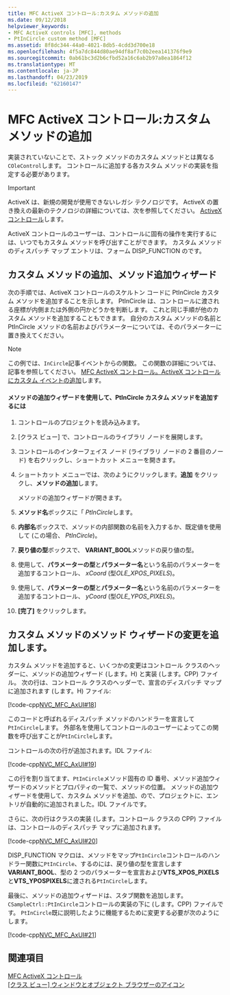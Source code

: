 ```yaml
---
title: MFC ActiveX コントロール:カスタム メソッドの追加
ms.date: 09/12/2018
helpviewer_keywords:
- MFC ActiveX controls [MFC], methods
- PtInCircle custom method [MFC]
ms.assetid: 8f8dc344-44a0-4021-8db5-4cdd3d700e18
ms.openlocfilehash: 4f5a7dc844d80ae94df8af7c0b2eea141376f9e9
ms.sourcegitcommit: 0ab61bc3d2b6cfbd52a16c6ab2b97a8ea1864f12
ms.translationtype: MT
ms.contentlocale: ja-JP
ms.lasthandoff: 04/23/2019
ms.locfileid: "62160147"
---
```

# <a name="mfc-activex-controls-adding-custom-methods"></a>MFC ActiveX コントロール:カスタム メソッドの追加

実装されていないことで、ストック メソッドのカスタム メソッドとは異なる`COleControl`します。 コントロールに追加する各カスタム メソッドの実装を指定する必要があります。

>[!IMPORTANT]
> ActiveX は、新規の開発が使用できないレガシ テクノロジです。 ActiveX の置き換えの最新のテクノロジの詳細については、次を参照してください。 [ActiveX コントロール](activex-controls.md)します。

ActiveX コントロールのユーザーは、コントロールに固有の操作を実行するには、いつでもカスタム メソッドを呼び出すことができます。 カスタム メソッドのディスパッチ マップ エントリは、フォーム DISP_FUNCTION のです。

##  <a name="_core_adding_a_custom_method_with_classwizard"></a> カスタム メソッドの追加、メソッド追加ウィザード

次の手順では、ActiveX コントロールのスケルトン コードに PtInCircle カスタム メソッドを追加することを示します。 PtInCircle は、コントロールに渡される座標が内側または外側の円かどうかを判断します。 これと同じ手順が他のカスタム メソッドを追加することもできます。 自分のカスタム メソッドの名前と PtInCircle メソッドの名前およびパラメーターについては、そのパラメーターに置き換えてください。

> [!NOTE]
>  この例では、`InCircle`記事イベントからの関数。 この関数の詳細については、記事を参照してください。 [MFC ActiveX コントロール。ActiveX コントロールにカスタム イベントの追加](../mfc/mfc-activex-controls-adding-custom-events.md)します。

#### <a name="to-add-the-ptincircle-custom-method-using-the-add-method-wizard"></a>メソッドの追加ウィザードを使用して、PtInCircle カスタム メソッドを追加するには

1. コントロールのプロジェクトを読み込みます。

1. [クラス ビュー] で、コントロールのライブラリ ノードを展開します。

1. コントロールのインターフェイス ノード (ライブラリ ノードの 2 番目のノード) を右クリックし、ショートカット メニューを開きます。

1. ショートカット メニューでは、次のようにクリックします。**追加** をクリックし、**メソッドの追加**します。

   メソッドの追加ウィザードが開きます。

1. **メソッド名**ボックスに「 *PtInCircle*します。

1. **内部名**ボックスで、メソッドの内部関数の名前を入力するか、既定値を使用して (この場合、 *PtInCircle*)。

1. **戻り値の型**ボックスで、 **VARIANT_BOOL**メソッドの戻り値の型。

1. 使用して、**パラメーターの型**と**パラメーター名**という名前のパラメーターを追加するコントロール、 *xCoord* (型*OLE_XPOS_PIXELS*)。

9. 使用して、**パラメーターの型**と**パラメーター名**という名前のパラメーターを追加するコントロール、 *yCoord* (型*OLE_YPOS_PIXELS*)。

10. **[完了]** をクリックします。

##  <a name="_core_classwizard_changes_for_custom_methods"></a> カスタム メソッドのメソッド ウィザードの変更を追加します。

カスタム メソッドを追加すると、いくつかの変更はコントロール クラスのヘッダーに、メソッドの追加ウィザード (します。H) と実装 (します。CPP) ファイル。 次の行は、コントロール クラスのヘッダーで、宣言のディスパッチ マップに追加されます (します。H) ファイル:

[!code-cpp[NVC_MFC_AxUI#18](../mfc/codesnippet/cpp/mfc-activex-controls-adding-custom-methods_1.h)]

このコードと呼ばれるディスパッチ メソッドのハンドラーを宣言して`PtInCircle`します。 外部名を使用してコントロールのユーザーによってこの関数を呼び出すことが`PtInCircle`します。

コントロールの次の行が追加されます。IDL ファイル:

[!code-cpp[NVC_MFC_AxUI#19](../mfc/codesnippet/cpp/mfc-activex-controls-adding-custom-methods_2.idl)]

この行を割り当てます、`PtInCircle`メソッド固有の ID 番号、メソッド追加ウィザードのメソッドとプロパティの一覧で、メソッドの位置。 メソッドの追加ウィザードを使用して、カスタム メソッドを追加、ので、プロジェクトに、エントリが自動的に追加されました。IDL ファイルです。

さらに、次の行はクラスの実装 (します。コントロール クラスの CPP) ファイルは、コントロールのディスパッチ マップに追加されます。

[!code-cpp[NVC_MFC_AxUI#20](../mfc/codesnippet/cpp/mfc-activex-controls-adding-custom-methods_3.cpp)]

DISP_FUNCTION マクロは、メソッドをマップ`PtInCircle`コントロールのハンドラー関数に`PtInCircle`、するのには、戻り値の型を宣言します**VARIANT_BOOL**、型の 2 つのパラメーターを宣言および**VTS_XPOS_PIXELS**と**VTS_YPOSPIXELS**に渡される`PtInCircle`します。

最後に、メソッドの追加ウィザードは、スタブ関数を追加します。`CSampleCtrl::PtInCircle`コントロールの実装の下に (します。CPP) ファイルです。 `PtInCircle`既に説明したように機能するために変更する必要が次のようにします。

[!code-cpp[NVC_MFC_AxUI#21](../mfc/codesnippet/cpp/mfc-activex-controls-adding-custom-methods_4.cpp)]

## <a name="see-also"></a>関連項目

[MFC ActiveX コントロール](../mfc/mfc-activex-controls.md)<br/>
[[クラス ビュー] ウィンドウとオブジェクト ブラウザーのアイコン](/visualstudio/ide/class-view-and-object-browser-icons)
